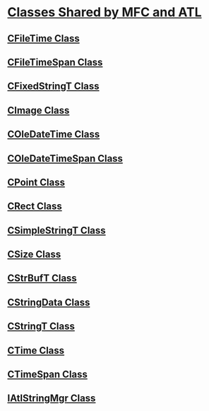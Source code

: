 # [Classes Shared by MFC and ATL](classes-shared-by-mfc-and-atl.md)
## [CFileTime Class](cfiletime-class.md)
## [CFileTimeSpan Class](cfiletimespan-class.md)
## [CFixedStringT Class](cfixedstringt-class.md)
## [CImage Class](cimage-class.md)
## [COleDateTime Class](coledatetime-class.md)
## [COleDateTimeSpan Class](coledatetimespan-class.md)
## [CPoint Class](cpoint-class.md)
## [CRect Class](crect-class.md)
## [CSimpleStringT Class](csimplestringt-class.md)
## [CSize Class](csize-class.md)
## [CStrBufT Class](cstrbuft-class.md)
## [CStringData Class](cstringdata-class.md)
## [CStringT Class](cstringt-class.md)
## [CTime Class](ctime-class.md)
## [CTimeSpan Class](ctimespan-class.md)
## [IAtlStringMgr Class](iatlstringmgr-class.md)


<!--HONumber=Jan17_HO1-->


